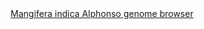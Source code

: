 <div id="Mangifera_indica_Alphonso_genome_browser" align="center">
  <a href="https://ink-blot.github.io/?sessionURL=blob:zZVtb6JKFID_ymY.7SaIvAr4TV2V1rdWrRY3GzPCAKPAADMo0PS_79Stu7m5zW17c1.aEALDGc458zwDD.CIcopJAtpAEWVd1IEAaEhOCxinEZrCGFHQ9mFEkQBy5KMcJS4C7QfgQ8rg3XzMJ4aMpbTdbHrQbwQoITF2qUhVEaYNSgoWIh7aUEQYw5ok8ERFl8Q8mMEmjNKQJJQ0oesiShtSM0VJsD1Bfro8255fibZxETF8zrrlRfDCPNGHvFqceKh8pZC3ZA4MWz1MlHSjl7eJ2ZfvmFMtIBnsuvXKXe9np3HWm3s396ProU_x8oi.apHVCXFLuortaVDkaTO.Cqluj06FcbvZDxXXNs3O4KgUatr1.zAtPG1_YyjKkfmuNUFEM4PhrKicsrc5kfn1as8bwuBRABFxC77swA1z2WjrgmRqgqZbjacrXbB0i7edEwza374LgOXQPfDobw.AVSlnAyjKijMmAZDcQzloNyxJMmTLUnTN0CTLkh.FB1Dk0T8ML4YJp4G3yMNs6xEmUpIzzinwfVUMal6Pj6MzO5749eAPRNb2e52jU4faxpbpctwZDafrqk6XFT5VBkNW7BUsn9S9EBnGFJFyHNmEuDtJaR2YM.peiWyHeUdvbt0neQwZD30a4vfPZGGSEAbZ034VQIhwEPIYQxKASyLCOYM82H2WhE_8kHXpCw86Yop3OMKsWvOU5ATaqqK3NPmXGuq_o8Kv3buYz03FlC1T3cpbjp_xT4i3pUlKRd6NeHT9P5nx7rkfSBRjdSsnzk12s6s1c1OfnPtBrzT7YW6p03Wvtb.TXLrerzHbjGno3MZzXB7laVovQntV9QfJH0V5_ypevOEjv7U5whzDhL2og2xYhvIXAj1rov0vmjyBjf62KC_N_kCqdFvF1OyVg3xWyLZpOBPnq5_lYxrgTbbAStIdrZepymaz7n43mUCnDjr9zqpMPYxtp7Lld6ny4kq.XxZZk1rG67bo_6Et4g7Gb9DiOewD8Zc3qDffaUOpnlznGzMLM7ocTLN6hsYHvKT384IQelXADp5nCLqqmqlDzepJrg7L8lBNeUev8b.szQX0z9vLzyTCQRKjM.pnbq3H748_AA--">Mangifera indica Alphonso genome browser</a>
</div>
